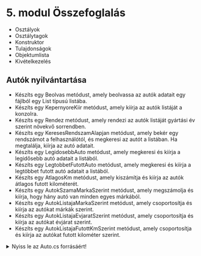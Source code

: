 # 5. modul Összefoglalás

- Osztályok
- Osztálytagok
- Konstruktor
- Tulajdonságok
- Objektumlista
- Kivételkezelés

## Autók nyilvántartása
- Készíts egy Beolvas metódust, amely beolvassa az autók adatait egy fájlból egy List<Auto> típusú listába.
- Készíts egy KepernyoreKiir metódust, amely kiírja az autók listáját a konzolra.
- Készíts egy Rendez metódust, amely rendezi az autók listáját gyártási év szerint növekvő sorrendben.
- Készíts egy KeresesRendszamAlapjan metódust, amely bekér egy rendszámot a felhasználótól, és megkeresi az autót a listában. Ha megtalálja, kiírja az autó adatait.
- Készíts egy LegidosebbAuto metódust, amely megkeresi és kiírja a legidősebb autó adatait a listából.
- Készíts egy LegtobbetFutottAuto metódust, amely megkeresi és kiírja a legtöbbet futott autó adatait a listából.
- Készíts egy AtlagosKm metódust, amely kiszámítja és kiírja az autók átlagos futott kilométerét.
- Készíts egy AutokSzamaMarkaSzerint metódust, amely megszámolja és kiírja, hogy hány autó van minden egyes márkából.
- Készíts egy AutokListajaMarkaSzerint metódust, amely csoportosítja és kiírja az autókat márkák szerint.
- Készíts egy AutokListajaEvjaratSzerint metódust, amely csoportosítja és kiírja az autókat évjárat szerint.
- Készíts egy AutokListajaFutottKmSzerint metódust, amely csoportosítja és kiírja az autókat futott kilométer szerint.


<details>
<summary>Nyiss le az Auto.cs forrásáért!</summary>

### `Auto.cs` példa:
```c#
class Auto
    {
        string _rendszam;
        string _marka;
        string _tipus;
        int _evjarat;
        int _futottKm;

        public Auto(string rendszam, string marka, string tipus, int evjarat, int futottKm)
        {
            Rendszam = rendszam;
            Marka = marka;
            Tipus = tipus;
            Evjarat = evjarat;
            FutottKm = futottKm;
        }

        public string Rendszam { get => _rendszam; set => _rendszam = value; }
        public string Marka { get => _marka; set => _marka = value; }
        public string Tipus { get => _tipus; set => _tipus = value; }
        public int Evjarat {
            get => _evjarat;
            set
            {
                if (value>=1900 && value<=DateTime.Now.Year)
                {
                    _evjarat = value;
                }
                else
                {
                    throw new ArgumentException("Az évjárat kívül esik a megadható tartományon");
                }
            }
        }
        public int FutottKm { get => _futottKm; set => _futottKm = value; }
    }
    ```
<details>
<summary>Nyiss le az Auto.cs forrásáért!</summary>

### `Auto.cs` példa:
```c#
    class Program
    {
        static List<Auto> Beolvas()
        {
            List<Auto> a = new List<Auto>();
            try
            {
                using(StreamReader sr = new StreamReader("autok.csv" , Encoding.UTF8))
                {
                    string sor;
                    while ((sor = sr.ReadLine()) != null)
                    {
                        string[] seged = sor.Split(',');
                        a.Add(new Auto(seged[0], seged[1], seged[2], Convert.ToInt32(seged[3]), Convert.ToInt32(seged[4])));
                    }
                }
            }
            catch (Exception ex)
            {
                Console.WriteLine($"Hiba: {ex.Message}");
                Console.ReadKey();
                Environment.Exit(1);
            }
            return a;
        }
        static void Main(string[] args)
        {
            List<Auto> autok = Beolvas();

            Console.WriteLine("Nyomj egy billentyűt a kilépéshez");
            Console.ReadKey();
        }
    }
    ```